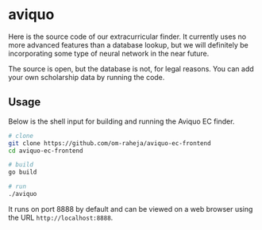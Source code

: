 # aviquo 
  
Here is the source code of our extracurricular finder. It currently uses no more advanced features than a database lookup, but we will definitely be incorporating some type of neural network in the near future. 

The source is open, but the database is not, for legal reasons. You can add your own scholarship data by running the code.

## Usage

Below is the shell input for building and running the Aviquo EC finder.

```bash
# clone
git clone https://github.com/om-raheja/aviquo-ec-frontend
cd aviquo-ec-frontend

# build
go build

# run
./aviquo
```

It runs on port 8888 by default and can be viewed on a web browser using the URL `http://localhost:8888`.
